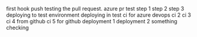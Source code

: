 first hook push
testing the pull request.
azure pr test
step 1
step 2
step 3
deploying to test environment
deploying in test
ci for azure devops
ci 2
ci 3
ci 4 from github
ci 5 for github
deployment 1
deployment 2
something checking
